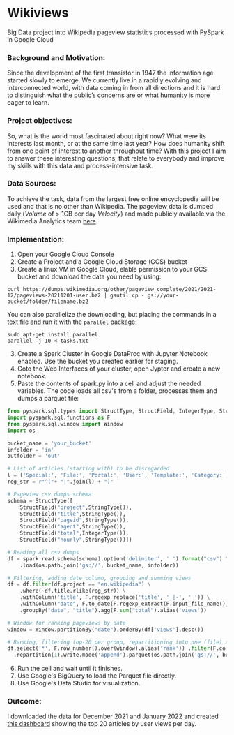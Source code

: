 # Wikiviews
Big Data project into Wikipedia pageview statistics processed with PySpark in Google Cloud

### Background and Motivation:
Since the development of the first transistor in 1947 the information age started slowly to emerge. We currently live in a rapidly evolving and interconnected world, with data coming in from all directions and it is hard to distinguish what the public’s concerns are or what humanity is more eager to learn.

### Project objectives:
So, what is the world most fascinated about right now? What were its interests last month, or at the same time last year? How does humanity shift from one point of interest to another throughout time? With this project I aim to answer these interesting questions, that relate to everybody and improve my skills with this data and process-intensive task.

### Data Sources:
To achieve the task, data from the largest free online encyclopedia will be used and that is no other than Wikipedia. The pageview data is dumped daily (*Volume* of > 1GB per day *Velocity*) and made publicly available via the Wikimedia Analytics team [here](https://dumps.wikimedia.org/other/pageview_complete/readme.html).

### Implementation:

1. Open your Google Cloud Console
2. Create a Project and a Google Cloud Storage (GCS) bucket 
3. Create a linux VM in Google Cloud, elable permission to your GCS bucket and download the data you need by using: 
```linux
curl https://dumps.wikimedia.org/other/pageview_complete/2021/2021-12/pageviews-20211201-user.bz2 | gsutil cp - gs://your-bucket/folder/filename.bz2
```
You can also parallelize the downloading, but placing the commands in a text file and run it with the `parallel` package:
```linux
sudo apt-get install parallel
parallel -j 10 < tasks.txt
```
3. Create a Spark Cluster in Google DataProc with Jupyter Notebook enabled. Use the bucket you created earlier for staging.
4. Goto the Web Interfaces of your cluster, open Jypter and create a new notebook.
5. Paste the contents of spark.py into a cell and adjust the needed variables. The code loads all csv's from a folder, processes them and dumps a parquet file:
```python
from pyspark.sql.types import StructType, StructField, IntegerType, StringType
import pyspark.sql.functions as F
from pyspark.sql.window import Window
import os

bucket_name = 'your_bucket'
infolder = 'in'
outfolder = 'out'

# List of articles (starting with) to be disregarded
l = ['Special:', 'File:', 'Portal:', 'User:', 'Template:', 'Category:', 'User_talk:', 'Wikipedia', 'Main_' , '-']
reg_str = r"^("+ "|".join(l) + ")"

# Pageview csv dumps schema
schema = StructType([
    StructField("project",StringType()),
    StructField("title",StringType()),
    StructField("pageid",StringType()),
    StructField("agent",StringType()),
    StructField("total",IntegerType()),
    StructField("hourly",StringType())])

# Reading all csv dumps
df = spark.read.schema(schema).option('delimiter', ' ').format("csv") \
    .load(os.path.join('gs://', bucket_name, infolder))

# Filtering, adding date column, grouping and summing views
df = df.filter(df.project == "en.wikipedia") \
    .where(~df.title.rlike(reg_str)) \
    .withColumn('title', F.regexp_replace('title', '_|-', ' ')) \
    .withColumn("date", F.to_date(F.regexp_extract(F.input_file_name(), """(.{10}).bz2$""", 1),"yyyy-MM-dd")) \
    .groupBy("date", "title").agg(F.sum("total").alias('views'))

# Window for ranking pageviews by date 
window = Window.partitionBy("date").orderBy(df['views'].desc())

# Ranking, filtering top-20 per group, repartitioning into one (file) and saving parquet
df.select('*', F.row_number().over(window).alias('rank')) .filter(F.col('rank') <= 20) \
  .repartition(1).write.mode('append').parquet(os.path.join('gs://', bucket_name, outfolder))
```
6. Run the cell and wait until it finishes.
7. Use Google's BigQuery to load the Parquet file directly.
8. Use Google's Data Studio for visualization.

### Outcome:
I downloaded the data for December 2021 and January 2022 and created [this dashboard](https://datastudio.google.com/reporting/ee1602bb-913d-4625-952c-06dfd45c6512/page/sn7jC) showing the top 20 articles by user views per day.
